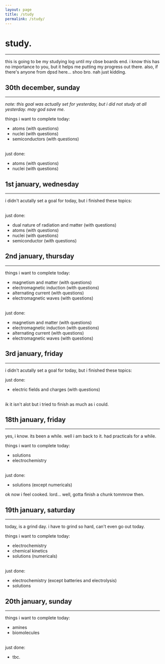 ```yaml
---
layout: page
title: /study
permalink: /study/
---
```


# study.

---

this is going to be my studying log until my cbse boards end. i know this has no importance to you, but it helps me putting my progress out there. also, if there's anyone from dpsd here... shoo bro. nah just kidding.

## 30th december, sunday

---

_note: this goal was actually set for yesterday, but i did not study at all yesterday. may god save me._

things i want to complete today:
 - atoms (with questions)
 - nuclei (with questions)
 - semiconductors (with questions)

<br />just done:
 - atoms (with questions)
 - nuclei (with questions)

## 1st january, wednesday

---

i didn't acutally set a goal for today, but i finished these topics:

<br />just done:
 - dual nature of radiation and matter (with questions)
 - atoms (with questions)
 - nuclei (with questions)
 - semiconductor (with questions)

## 2nd january, thursday

---

things i want to complete today:
 - magnetism and matter (with questions)
 - electromagnetic induction (with questions)
 - alternating current (with questions)
 - electromagnetic waves (with questions)

<br />just done:
 - magnetism and matter (with questions)
 - electromagnetic induction (with questions)
 - alternating current (with questions)
 - electromagnetic waves (with questions)

## 3rd january, friday

---

i didn't acutally set a goal for today, but i finished these topics:

just done:
 - electric fields and charges (with questions)

<br />ik it isn't alot but i tried to finish as much as i could.

## 18th january, friday

---

yes, i know. its been a while. well i am back to it. had practicals for a while.

things i want to complete today:
 - solutions
 - electrochemistry

<br />just done:
 - solutions (except numericals)

ok now i feel cooked. lord... well, gotta finish a chunk tommrow then.

## 19th january, saturday

---

today, is a grind day. i have to grind so hard, can't even go out today.

things i want to complete today:
 - electrochemistry
 - chemical kinetics
 - solutions (numericals)

<br />just done:
 - electrochemistry (except batteries and electrolysis)
 - solutions

## 20th january, sunday

---

things i want to complete today:
 - amines
 - biomolecules

<br />just done:
 - tbc.
